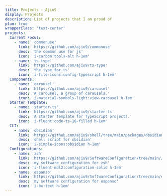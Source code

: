 ```yaml
---
title: Projects - Ajiu9
display: Projects
description: List of projects that I am proud of
plum: true
wrapperClass: 'text-center'
projects:
  Current Focus:
    - name: 'commonuse'
      link: 'https://github.com/ajiu9/commonuse'
      desc: 'the common use for js'
      icon: 'i-carbon:tools-alt h-1em'
    - name: 'ts-type'
      link: 'https://github.com/ajiu9/ts-type'
      desc: 'the type for ts'
      icon: 'i-file-icons:config-typescript h-1em'
  Components:
    - name: 'carousel'
      link: 'https://github.com/ajiu9/carousel'
      desc: 'A carousel, a group of carousels.'
      icon: 'i-material-symbols-light:view-carousel h-1em'
  Starter Template:
    - name: 'starter-ts'
      link: 'https://github.com/ajiu9/starter-ts'
      desc: 'A starter template for TypeScript projects.'
      icon: 'i-fluent:code-ts-16-filled h-1em'
  CLI:
    - name: 'obsidian'
      link: 'https://github.com/ajiu9/shell/tree/main/packages/obsidian'
      desc: 'shell script for obsidian'
      icon: 'i-simple-icons:obsidian h-1em'
  Configurations:
    - name: 'zsh'
      link: 'https://github.com/ajiu9/SoftwareConfiguration/tree/main//zsh'
      desc: 'my software configuration for zsh'
      icon: 'i-fluent-mdl2:configuration-solid h-1em'
    - name: 'espanso'
      link: 'https://github.com/ajiu9/SoftwareConfiguration/tree/main/espanso'
      desc: 'my software configuration for espanso'
      icon: 'i-bx:text h-1em'
---
```


<!-- @layout-full-width -->

<ListProjects :projects="frontmatter.projects" />
